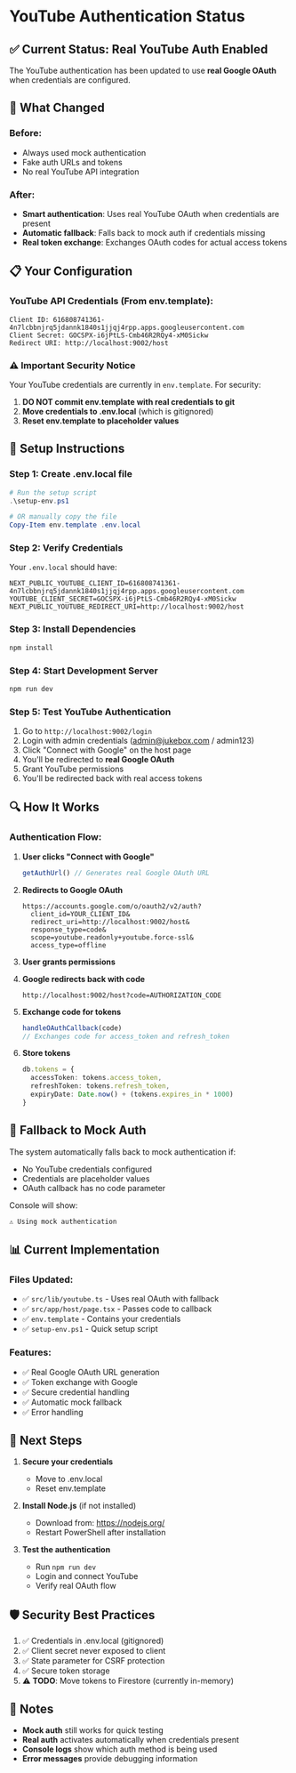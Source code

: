 # YouTube Authentication Status

## ✅ **Current Status: Real YouTube Auth Enabled**

The YouTube authentication has been updated to use **real Google OAuth** when credentials are configured.

## 🔧 **What Changed**

### Before:
- Always used mock authentication
- Fake auth URLs and tokens
- No real YouTube API integration

### After:
- **Smart authentication**: Uses real YouTube OAuth when credentials are present
- **Automatic fallback**: Falls back to mock auth if credentials missing
- **Real token exchange**: Exchanges OAuth codes for actual access tokens

## 📋 **Your Configuration**

### YouTube API Credentials (From env.template):
```
Client ID: 616808741361-4n7lcbbnjrq5jdannk1840s1jjqj4rpp.apps.googleusercontent.com
Client Secret: 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
Redirect URI: http://localhost:9002/host
```

### ⚠️ **Important Security Notice**
Your YouTube credentials are currently in `env.template`. For security:
1. **DO NOT commit env.template with real credentials to git**
2. **Move credentials to .env.local** (which is gitignored)
3. **Reset env.template to placeholder values**

## 🚀 **Setup Instructions**

### Step 1: Create .env.local file
```powershell
# Run the setup script
.\setup-env.ps1

# OR manually copy the file
Copy-Item env.template .env.local
```

### Step 2: Verify Credentials
Your `.env.local` should have:
```env
NEXT_PUBLIC_YOUTUBE_CLIENT_ID=616808741361-4n7lcbbnjrq5jdannk1840s1jjqj4rpp.apps.googleusercontent.com
YOUTUBE_CLIENT_SECRET=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
NEXT_PUBLIC_YOUTUBE_REDIRECT_URI=http://localhost:9002/host
```

### Step 3: Install Dependencies
```powershell
npm install
```

### Step 4: Start Development Server
```powershell
npm run dev
```

### Step 5: Test YouTube Authentication
1. Go to `http://localhost:9002/login`
2. Login with admin credentials (admin@jukebox.com / admin123)
3. Click "Connect with Google" on the host page
4. You'll be redirected to **real Google OAuth**
5. Grant YouTube permissions
6. You'll be redirected back with real access tokens

## 🔍 **How It Works**

### Authentication Flow:

1. **User clicks "Connect with Google"**
   ```typescript
   getAuthUrl() // Generates real Google OAuth URL
   ```

2. **Redirects to Google OAuth**
   ```
   https://accounts.google.com/o/oauth2/v2/auth?
     client_id=YOUR_CLIENT_ID&
     redirect_uri=http://localhost:9002/host&
     response_type=code&
     scope=youtube.readonly+youtube.force-ssl&
     access_type=offline
   ```

3. **User grants permissions**

4. **Google redirects back with code**
   ```
   http://localhost:9002/host?code=AUTHORIZATION_CODE
   ```

5. **Exchange code for tokens**
   ```typescript
   handleOAuthCallback(code)
   // Exchanges code for access_token and refresh_token
   ```

6. **Store tokens**
   ```typescript
   db.tokens = {
     accessToken: tokens.access_token,
     refreshToken: tokens.refresh_token,
     expiryDate: Date.now() + (tokens.expires_in * 1000)
   }
   ```

## 🔄 **Fallback to Mock Auth**

The system automatically falls back to mock authentication if:
- No YouTube credentials configured
- Credentials are placeholder values
- OAuth callback has no code parameter

Console will show:
```
⚠️ Using mock authentication
```

## 📊 **Current Implementation**

### Files Updated:
- ✅ `src/lib/youtube.ts` - Uses real OAuth with fallback
- ✅ `src/app/host/page.tsx` - Passes code to callback
- ✅ `env.template` - Contains your credentials
- ✅ `setup-env.ps1` - Quick setup script

### Features:
- ✅ Real Google OAuth URL generation
- ✅ Token exchange with Google
- ✅ Secure credential handling
- ✅ Automatic mock fallback
- ✅ Error handling

## 🎯 **Next Steps**

1. **Secure your credentials**
   - Move to .env.local
   - Reset env.template

2. **Install Node.js** (if not installed)
   - Download from: https://nodejs.org/
   - Restart PowerShell after installation

3. **Test the authentication**
   - Run `npm run dev`
   - Login and connect YouTube
   - Verify real OAuth flow

## 🛡️ **Security Best Practices**

1. ✅ Credentials in .env.local (gitignored)
2. ✅ Client secret never exposed to client
3. ✅ State parameter for CSRF protection
4. ✅ Secure token storage
5. ⚠️ **TODO**: Move tokens to Firestore (currently in-memory)

## 📝 **Notes**

- **Mock auth** still works for quick testing
- **Real auth** activates automatically when credentials present
- **Console logs** show which auth method is being used
- **Error messages** provide debugging information
